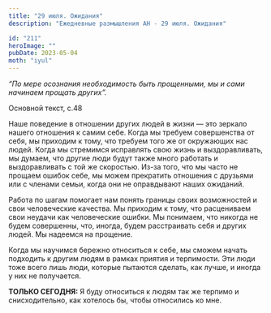 ```yaml
---
title: "29 июля. Ожидания"
description: "Ежедневные размышления АН - 29 июля. Ожидания"

id: "211"
heroImage: ""
pubDate: 2023-05-04
moth: "iyul"
---
```


_“По мере осознания необходимость быть прощенными, мы и сами начинаем прощать
других”._

Основной текст, с.48

Наше поведение в отношении других людей в жизни — это зеркало нашего отношения
к самим себе. Когда мы требуем совершенства от себя, мы приходим к тому, что
требуем того же от окружающих нас людей. Когда мы стремимся исправлять свою
жизнь и выздоравливать, мы думаем, что другие люди будут также много работать
и выздоравливать с той же скоростью. Из-за того, что мы часто не прощаем
ошибок себе, мы можем прекратить отношения с друзьями или с членами семьи,
когда они не оправдывают наших ожиданий.

Работа по шагам помогает нам понять границы своих возможностей и свои
человеческие качества. Мы приходим к тому, что расцениваем свои неудачи как
человеческие ошибки. Мы понимаем, что никогда не будем совершенны, что,
иногда, будем расстраивать себя и других людей. Мы надеемся на прощение.

Когда мы научимся бережно относиться к себе, мы сможем начать подходить к
другим людям в рамках приятия и терпимости. Эти люди тоже всего лишь люди,
которые пытаются сделать, как лучше, и иногда у них не получается.

**ТОЛЬКО СЕГОДНЯ:** Я буду относиться к людям так же терпимо и снисходительно,
как хотелось бы, чтобы относились ко мне.
